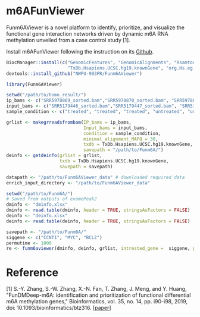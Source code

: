 # m6AFunViewer

Funm6AViewer is a novel platform to identify, prioritize, and visualize the functional gene interaction networks driven by dynamic m6A RNA methylation unveiled from a case control study [1].

Install m6AFunViewer following the instruction on its [Github](https://github.com/NWPU-903PR/Funm6AViewer/).

```R
BiocManager::install(c("GenomicFeatures", "GenomicAlignments", "Rsamtools", "Guitar", "trackViewer", "DESeq2", "apeglm", "STRINGdb",    
                       "TxDb.Hsapiens.UCSC.hg19.knownGene", "org.Hs.eg.db"), version = "3.10")
devtools::install_github("NWPU-903PR/Funm6AViewer")
```

```R
library(Funm6AViewer)

setwd("/path/to/homo_result/")
ip_bams <- c("SRR5978869_sorted.bam","SRR5978870_sorted.bam", "SRR5978871_sorted.bam", "SRR5978834_sorted.bam", "SRR5978835_sorted.bam", "SRR5978836_sorted.bam")
input_bams <- c("SRR5179446_sorted.bam","SRR5179447_sorted.bam", "SRR5179448_sorted.bam", "SRR5978827_sorted.bam", "SRR5978828_sorted.bam", "SRR5978829_sorted.bam")
sample_condition <- c("treated", "treated", "treated", "untreated", "untreated", "untreated")

grlist <- makegrreadsfrombam(IP_bams = ip_bams,    
                             Input_bams = input_bams,    
                             condition = sample_condition,    
                             minimal_alignment_MAPQ = 30,    
                             txdb = TxDb.Hsapiens.UCSC.hg19.knownGene,    
                             savepath = "/path/to/Funm6A/")    
deinfo <- getdeinfo(grlist = grlist,    
                    txdb = TxDb.Hsapiens.UCSC.hg19.knownGene,    
                    savepath = savepath)

datapath <- "/path/to/Funm6AViewer_data" # downloaded required data
enrich_input_directory <- "/path/to/Funm6AViewer_data"

setwd("/path/to/Funm6A/")
# Saved from outputs of exomePeak2
dminfo <- "dminfo.xlsx"
dminfo <- read.table(dminfo, header = TRUE, stringsAsFactors = FALSE)
deinfo <- "deinfo.xlsx"
deinfo <- read.table(deinfo, header = TRUE, stringsAsFactors = FALSE)

savepath <- "/path/to/Funm6A/"
siggene <- c("CCNT1", "MYC", "BCL2")
permutime <- 1000
re <- funm6aviewer(dminfo, deinfo, grlist, intrested_gene =  siggene, permutime = permutime, version = "10", datapath = datapath, enrich_input_directory = enrich_input_directory, savepath = savepath)
```



# Reference

[1] S.-Y. Zhang, S.-W. Zhang, X.-N. Fan, T. Zhang, J. Meng, and Y. Huang, "FunDMDeep-m6A: identification and prioritization of functional differential m6A methylation genes," Bioinformatics, vol. 35, no. 14, pp. i90-i98, 2019, doi: 10.1093/bioinformatics/btz316. [[paper](https://academic.oup.com/bioinformatics/article/35/14/i90/5529234?login=true)] 